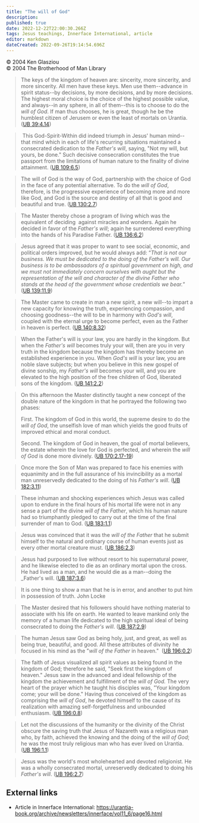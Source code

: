 ```yaml
---
title: "The will of God"
description: 
published: true
date: 2022-12-22T22:00:30.266Z
tags: Jesus teachings, Innerface International, article
editor: markdown
dateCreated: 2022-09-26T19:14:54.696Z
---
```


<p class="v-card v-sheet theme--light grey lighten-3 px-2">© 2004 Ken Glasziou<br>© 2004 The Brotherhood of Man Library</p>

> The keys of the kingdom of heaven are: sincerity, more sincerity, and more sincerity. All men have these keys. Men use them--advance in spirit status--by decisions, by more decisions, and by more decisions. The highest moral choice is the choice of the highest possible value, and always--in any sphere, in all of them--this is to choose to do the _will of God_. If man thus chooses, he is great, though he be the humblest citizen of Jerusem or even the least of mortals on Urantia. ([UB 39:4.14](/en/The_Urantia_Book/39#p4_14))

>  This God-Spirit-Within did indeed triumph in Jesus' human mind--that mind which in each of life's recurring situations maintained a consecrated dedication to the _Father's will_, saying, "Not my will, but yours, be done." Such decisive consecration constitutes the true passport from the limitations of human nature to the finality of divine attainment. ([UB 109:6.5](/en/The_Urantia_Book/109#p6_5))

> The will of God is the way of God, partnership with the choice of God in the face of any potential alternative. To do the _will of God_, therefore, is the progressive experience of becoming more and more like God, and God is the source and destiny of all that is good and beautiful and true. ([UB 130:2.7](/en/The_Urantia_Book/130#p2_7))  

> The Master thereby chose a program of living which was the equivalent of deciding  against miracles and wonders. Again he decided in favor of the _Father's will_; again he surrendered everything into the hands of his Paradise Father. ([UB 136:6.2](/en/The_Urantia_Book/136#p6_2)) 

> Jesus agreed that it was proper to want to see social, economic, and political orders improved, but he would always add: “_That is not our business. We must be dedicated to the doing of the Father's will. Our business is to be ambassadors of a spiritual government on high, and we must not immediately concern ourselves with aught but the representation of the will and character of the divine Father who stands at the head of the government whose credentials we bear._” ([UB 139:11.9](/en/The_Urantia_Book/139#p11_9))

> The Master came to create in man a new spirit, a new will--to impart a new capacity for knowing the truth, experiencing compassion, and choosing goodness--the will to be in harmony with _God's will_, coupled with the eternal urge to become perfect, even as the Father in heaven is perfect. ([UB 140:8.32](/en/The_Urantia_Book/140#p8_32))

> When the Father's will is your law, you are hardly in the kingdom. But when the _Father's will_ becomes truly your will, then are you in very truth in the kingdom because the kingdom has thereby become an established experience in you. When _God's will_ is your law, you are noble slave subjects; but when you believe in this new gospel of divine sonship, my _Father's will_ becomes your will, and you are elevated to the high position of the free children of God, liberated sons of the kingdom. ([UB 141:2.2](/en/The_Urantia_Book/141#p2_2))

> On this afternoon the Master distinctly taught a new concept of the double nature of the kingdom in that he portrayed the following two phases:  
> 
> First. The kingdom of God in this world, the supreme desire to do the _will of God_, the unselfish love of man which yields the good fruits of improved ethical and moral conduct.  
> 
> Second. The kingdom of God in heaven, the goal of mortal believers, the estate wherein the love for God is perfected, and wherein the _will of God_ is done more divinely. ([UB 170:2.17-19](/en/The_Urantia_Book/170#p2_17))  

> Once more the Son of Man was prepared to face his enemies with equanimity and in the full assurance of his invincibility as a mortal man unreservedly dedicated to the doing of his _Father's will_. ([UB 182:3.11](/en/The_Urantia_Book/182#p3_11))

> These inhuman and shocking experiences which Jesus was called upon to endure in the final hours of his mortal life were not in any sense a part of the divine _will of the Father_, which his human nature had so triumphantly pledged to carry out at the time of the final surrender of man to God. ([UB 183:1.1](/en/The_Urantia_Book/183#p1_1))

> Jesus was convinced that it was the _will of the Father_ that he submit himself to the natural and ordinary course of human events just as every other mortal creature must. ([UB 186:2.3](/en/The_Urantia_Book/186#p2_3))

> Jesus had purposed to live without resort to his supernatural power, and he likewise elected to die as an ordinary mortal upon the cross. He had lived as a man, and he would die as a man--doing the _Father's will. ([UB 187:3.6](/en/The_Urantia_Book/187#p3_6))

> It is one thing to show a man that he is in error, and another to put him in possession of truth.
>  John Locke

> The Master desired that his followers should have nothing material to associate with his life on earth. He wanted to leave mankind only the memory of a human life dedicated to the high spiritual ideal of being consecrated to doing the _Father's will_. ([UB 187:2.9](/en/The_Urantia_Book/187#p2_9))

> The human Jesus saw God as being holy, just, and great, as well as being true, beautiful, and good. All these attributes of divinity he focused in his mind as the "_will of the Father_ in heaven."  ([UB 196:0.2](/en/The_Urantia_Book/196#p0_2))

> The faith of Jesus visualized all spirit values as being found in the kingdom of God; therefore he said, "Seek first the kingdom of heaven." Jesus saw in the advanced and ideal fellowship of the kingdom the achievement and fulfillment of the _will of God._ The very heart of the prayer which he taught his disciples was, "Your kingdom come; your will be done." Having thus conceived of the kingdom as comprising the _will of God_, he devoted himself to the cause of its realization with amazing self-forgetfulness and unbounded enthusiasm. ([UB 196:0.8](/en/The_Urantia_Book/196#p0_8))

> Let not the discussions of the humanity or the divinity of the Christ obscure the saving truth that Jesus of Nazareth was a religious man who, by faith, achieved the knowing and the doing of the _will of God_; he was the most truly religious man who has ever lived on Urantia. ([UB 196:1.1](/en/The_Urantia_Book/196#p1_1))

> Jesus was the world's most wholehearted and devoted religionist. He was a wholly consecrated mortal, unreservedly dedicated to doing his _Father's will_. ([UB 196:2.7](/en/The_Urantia_Book/196#p2_7))

## External links

- Article in Innerface International: https://urantia-book.org/archive/newsletters/innerface/vol11_6/page16.html